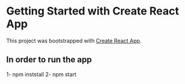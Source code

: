 # Getting Started with Create React App

This project was bootstrapped with [Create React App](https://github.com/facebook/create-react-app).

## In order to run the app
1- npm inststall 
2- npm start
